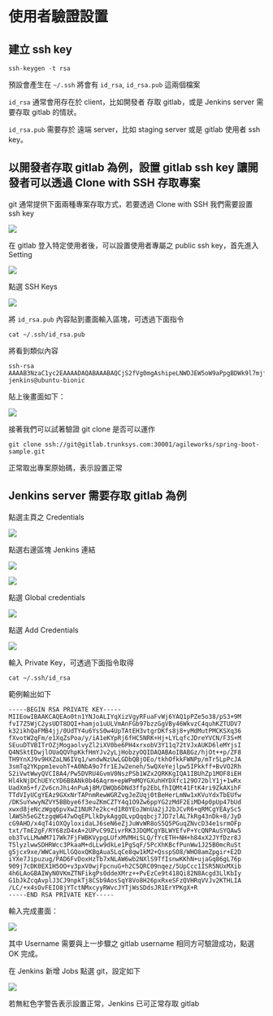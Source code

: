 # 使用者驗證設置

## 建立 ssh key

`ssh-keygen -t rsa`

預設會產生在 `~/.ssh` 將會有 `id_rsa`, `id_rsa.pub` 這兩個檔案

`id_rsa` 通常會用存在於 client，比如開發者 存取 gitlab，或是 Jenkins server 需要存取 gitlab 的情狀。

`id_rsa.pub` 需要存於 遠端 server，比如 staging server 或是 gitlab 使用者 ssh key。

## 以開發者存取 gitlab 為例，設置 gitlab ssh key 讓開發者可以透過 Clone with SSH 存取專案

git 通常提供下面兩種專案存取方式，若要透過 Clone with SSH 我們需要設置 ssh key

![](assets/2019-02-18-17-08-55.png)

在 gitlab 登入特定使用者後，可以設置使用者專屬之 public ssh key，首先進入 Setting

![](assets/2019-02-18-17-11-09.png)

點選 SSH Keys 

![](assets/2019-02-18-17-11-42.png)

將 `id_rsa.pub` 內容貼到畫面輸入區塊，可透過下面指令

`cat ~/.ssh/id_rsa.pub` 

將看到類似內容

```
ssh-rsa AAAAB3NzaC1yc2EAAAADAQABAAABAQCjS2fVg0mgAshipeLNWDJEW5oW9aPpgBDWk9l7mjfz+lLf70x+8jtnlaMLbKxQNPwNAj6FqaOjW5QtWYCcUZv3tvPMaBUHLjpaS/MLiq6EplNQNXuTfaKSFBoUwHiOP/RR1Nji7pixLTDhSlMC0Qfe+2CsMp+zyPz7Ix0y608wIpJerfp9e+i1baoWb97Vepmw+hr/L+IDV4pilGPp8cLk1Er4eP4tgup9wkOt5hUI38XdL4xIS64NNUEhOs5mMyiBqiW/JmXaJdXRt7o8fjGvGhtXdjXWrva1UnEBQoPqV4xiOwhDg1KS0QPCOU5RpBBWGkqR8eZgm/bIuMehvPI5 jenkins@ubuntu-bionic
```

貼上後畫面如下：

![](assets/2019-02-18-17-14-19.png)

接著我們可以試著驗證 git clone 是否可以運作

`git clone ssh://git@gitlab.trunksys.com:30001/agileworks/spring-boot-sample.git`

正常取出專案原始碼，表示設置正常


## Jenkins server 需要存取 gitlab 為例

點選主頁之 Credentials

![](assets/2019-02-18-17-19-31.png)

點選右邊區塊 Jenkins 連結

![](assets/2019-02-18-17-20-54.png)

![](assets/2019-02-18-17-21-29.png)

點選 Global credentials

![](assets/2019-02-18-17-22-05.png)

點選 Add Credentials

![](assets/2019-02-18-17-22-37.png)

輸入 Private Key，可透過下面指令取得

`cat ~/.ssh/id_rsa` 

範例輸出如下

```
-----BEGIN RSA PRIVATE KEY-----
MIIEowIBAAKCAQEAo0tn1YNJoALIYqXizVgyRFuaFvWj6YAQ1pPZe5o38/pS3+9M
fvI7Z5WjC2ysUDT8DQI+hamjo1uULVmAnFGb97bzzGgVBy46WkvzC4quhKZTUDV7
k32ikhQaFMB4jj/0UdTY4u6YsS0w4UpTAtEH3vtgrDKfs8j8+yMdMutPMCKSXq36
fXvotW2qFm/e1XqZsPoa/y/iA1eKYpRj6fHC5NRK+Hj+LYLqfcJDreYVCN/F3S+M
SEuuDTVBITrOZjMogaolvyZl2iXV0be6PH4xrxobV3Y11q72tVJxAUKD6leMYjsI
Q4NSktEDwjlOUaQQVhpKkfHmYJv2yLjHobzyOQIDAQABAoIBABGz/hjOt++p/ZF8
TH9YnXJ9v9HXZaLN6IVq1/wndwNzUwLGDbQBjOEo/tkhOfkkFWNPp/mTr5LpPcJA
3smTq2YKppm1evohT+A0NbA9o7fr1EJw2eneh/5wQXeYejlpw5IPkkff+BvVO2Rh
S2iVwtWwyQVCI8A4/Pw5DVRU4GvmV0NszPSb1WZx2QRKKgIQA1IBUhZp1MOF8iEH
Hl4kNjDChUEYcYD6B8ANk0b46Aqrm+epWPmMQYGXuhHYDXfc129O72blY1j+1wRx
UadXmS+f/Zv6cnJhi4nPuAj8M/DWQb6DNd3ffp2EbLfhIQMt41FtK4ri9ZkAXihF
TTdVIyUCgYEAz9GXxNrTAPnmRewWGRZvgJeZUqj0tBeHerLmNw1xKVuYdxTbEUfw
/DKSuYwwyNZVY5BBbye6f3euZKmCZTY4q1O9Zw6ppYG2zMdF2EiMD4p0pUp47bUd
xwxd8jeNczWgq6pvXwZ1NUR7e2kc+d1R0YEoJWnUa2jJ2bJCvR6+qRMCgYEAySc5
lAWSh5eGZtzgqWG47wOqEPLlkDykAggOLvpQqqbcj7JD7zlAL7kRg43nDk+8/JyD
cG9AHD/x4qT4iOXQyloxidaLJ6seN6eZjJuWvWR8oS5Q5PGuqZNvcD34e1srmOFp
txt/TmE2gF/RY68zD4xA+2UPvC99ZivrRK3JDQMCgYBLWYEfvP+YcQNPAuSYQAw5
ob3TvLLMwWM717Wk7FjFWBKVypgLUfxMVMHiSLQ/fYcETH+NH+h84xX2JYfDzr8J
T5lyzlwwSDHRWcc3PkaaM+dLLw9dkLe1PgSqF/5PcXhKBcfPunWw1J25B0mcRuSt
g5jcx9xe/WWCayHLlGQoxQKBgAua5LqCe8qw1kM2+QsspSO8/WHO8amZpgir+E2D
iYXe7Jipuzug/PAD6FvDoxHzTb7xNLAW6wb2NXlS9TfIsnwKKhN+ujaGq86gL76p
909j7cDK0EX1H5OO+v3pxV0wjFpcnuG+h2C5QRC09nqez/5UpCcc1ISR5NUxMXib
4h6LAoGBAIWyN0VKmZTNFikgPs0ddeXMrz++PvEzCe9t418Qi82N8Acgd3LlKbIy
G1bJkZcqAvplJ3CJ9npkTj8CSb9AosSqY8Vo8H26pxRxeSFzQVHRqVVJv2KTHLIA
/LC/+x4sOvFEIO8jYTctNMxcyyRWvcJYTjWsSDdsJR1ErYPKgX+R
-----END RSA PRIVATE KEY-----
```

輸入完成畫面：

![](assets/2019-02-18-17-24-53.png)

其中 Username 需要與上一步驟之 gitlab username 相同方可驗證成功，點選 OK 完成。

在 Jenkins 新增 Jobs 點選 git，設定如下

![](assets/2019-02-18-17-26-42.png)

若無紅色字警告表示設置正常，Jenkins 已可正常存取 gitlab

